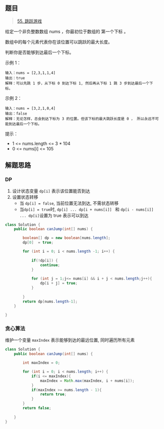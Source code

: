 ## 题目

> [55. 跳跃游戏](https://leetcode-cn.com/problems/jump-game/)

给定一个非负整数数组 nums ，你最初位于数组的 第一个下标 。

数组中的每个元素代表你在该位置可以跳跃的最大长度。

判断你是否能够到达最后一个下标。

 

示例 1：

```
输入：nums = [2,3,1,1,4]
输出：true
解释：可以先跳 1 步，从下标 0 到达下标 1, 然后再从下标 1 跳 3 步到达最后一个下标。
```

示例 2：

```
输入：nums = [3,2,1,0,4]
输出：false
解释：无论怎样，总会到达下标为 3 的位置。但该下标的最大跳跃长度是 0 ， 所以永远不可能到达最后一个下标。
```


提示：

* 1 <= nums.length <= 3 * 104
* 0 <= nums[i] <= 105

## 解题思路

### DP

1. 设计状态变量 `dp[i]` 表示该位置能否到达
2. 设置状态转移
   * 当 `dp[i] = false`,  当前位置无法到达, 不需状态转移
   * 当`dp[i] = true`时, `dp[i] ... dp[i + nums[i]] `  和 `dp[i - nums[i]] ... dp[i]`设置为 true 表示可以到达

```java
class Solution {
    public boolean canJump(int[] nums) {

        boolean[] dp = new boolean[nums.length];
        dp[0]  = true;

        for (int i = 0; i < nums.length -1; i++) {
            
            if(!dp[i]) {
                continue;
            }
            
            for (int j = 1;j<= nums[i] && i + j < nums.length;j++){
                dp[i + j] = true;
            }
            
        }
        return dp[nums.length-1];
    }
    
}
```

### 贪心算法

维护一个变量 `maxIndex` 表示能够到达的最远位置, 同时遍历所有元素

```java
class Solution {
    public boolean canJump(int[] nums) {

        int maxIndex = 0;

        for (int i = 0; i < nums.length; i++) {
            if(i <= maxIndex){
                maxIndex = Math.max(maxIndex, i + nums[i]);
            }
            if(maxIndex >= nums.length - 1){
                return true;
            }
        }
        return false;
        
    }
}
```

